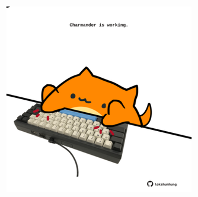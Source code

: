 <!-- built at 18/03/2024, 21:00:50 UTC -->
<p align="center">
  <img width="500" height="500" src="./ReadmeImage.svg">
</p>
